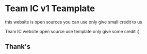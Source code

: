 

# Team IC v1 Teamplate
this website is open sources you can use only give small credit to us

Team IC website open source use template only give some credit :)

## Thank's
